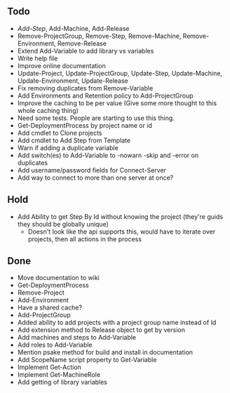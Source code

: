 Todo
----
- *Add-Step*, Add-Machine, Add-Release
- Remove-ProjectGroup, Remove-Step, Remove-Machine, Remove-Environment, Remove-Release
- Extend Add-Variable to add library vs variables
- Write help file
- Improve online documentation
- Update-Project, Update-ProjectGroup, Update-Step, Update-Machine, Update-Environment, Update-Release
- Fix removing duplicates from Remove-Variable
- Add Environments and Retention policy to Add-ProjectGroup
- Improve the caching to be per value (Give some more thought to this whole caching thing)
- Need some tests. People are starting to use this thing.
- Get-DeploymentProcess by project name or id
- Add cmdlet to Clone projects
- Add cmdlet to Add Step from Template
- Warn if adding a duplicate variable
- Add switch(es) to Add-Variable to -nowarn -skip and -error on duplicates
- Add username/password fields for Connect-Server
- Add way to connect to more than one server at once?

Hold
----
- Add Ability to get Step By Id without knowing the project (they're guids they should be globally unique)
	- Doesn't look like the api supports this, would have to iterate over projects, then all actions in the process

Done
----
- Move documentation to wiki
- Get-DeploymentProcess
- Remove-Project
- Add-Environment
- Have a shared cache?
- Add-ProjectGroup
- Added ability to add projects with a project group name instead of Id
- Add extension method to Release object to get by version
- Add machines and steps to Add-Variable
- Add roles to Add-Variable
- Mention psake method for build and install in documentation
- Add ScopeName script property to Get-Variable
- Implement Get-Action
- Implement Get-MachineRole 
- Add getting of library variables
